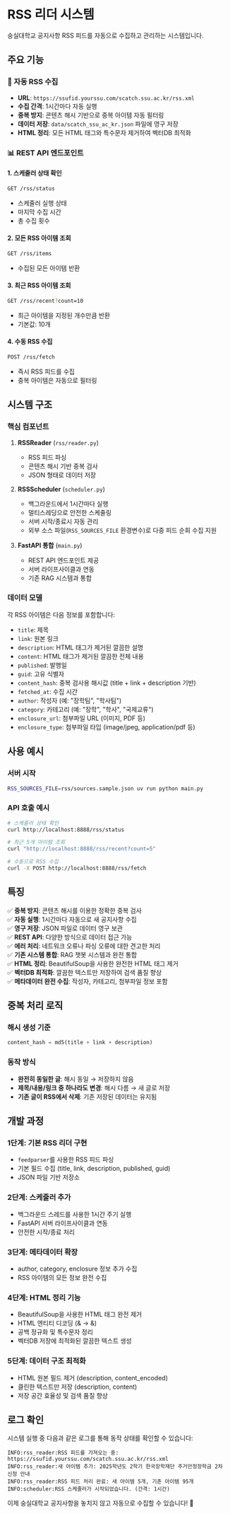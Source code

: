 # RSS 리더 시스템

숭실대학교 공지사항 RSS 피드를 자동으로 수집하고 관리하는 시스템입니다.

## 주요 기능

### 🔄 자동 RSS 수집
- **URL**: `https://ssufid.yourssu.com/scatch.ssu.ac.kr/rss.xml`
- **수집 간격**: 1시간마다 자동 실행
- **중복 방지**: 콘텐츠 해시 기반으로 중복 아이템 자동 필터링
- **데이터 저장**: `data/scatch_ssu_ac_kr.json` 파일에 영구 저장
- **HTML 정리**: 모든 HTML 태그와 특수문자 제거하여 벡터DB 최적화

### 📊 REST API 엔드포인트

#### 1. 스케줄러 상태 확인
```bash
GET /rss/status
```
- 스케줄러 실행 상태
- 마지막 수집 시간
- 총 수집 횟수

#### 2. 모든 RSS 아이템 조회
```bash
GET /rss/items
```
- 수집된 모든 아이템 반환

#### 3. 최근 RSS 아이템 조회
```bash
GET /rss/recent?count=10
```
- 최근 아이템을 지정된 개수만큼 반환
- 기본값: 10개

#### 4. 수동 RSS 수집
```bash
POST /rss/fetch
```
- 즉시 RSS 피드를 수집
- 중복 아이템은 자동으로 필터링

## 시스템 구조

### 핵심 컴포넌트

1. **RSSReader** (`rss/reader.py`)
   - RSS 피드 파싱
   - 콘텐츠 해시 기반 중복 검사
   - JSON 형태로 데이터 저장

2. **RSSScheduler** (`scheduler.py`)
   - 백그라운드에서 1시간마다 실행
   - 멀티스레딩으로 안전한 스케줄링
   - 서버 시작/종료시 자동 관리
   - 외부 소스 파일(`RSS_SOURCES_FILE` 환경변수)로 다중 피드 순회 수집 지원

3. **FastAPI 통합** (`main.py`)
   - REST API 엔드포인트 제공
   - 서버 라이프사이클과 연동
   - 기존 RAG 시스템과 통합

### 데이터 모델

각 RSS 아이템은 다음 정보를 포함합니다:
- `title`: 제목
- `link`: 원본 링크
- `description`: HTML 태그가 제거된 깔끔한 설명
- `content`: HTML 태그가 제거된 깔끔한 전체 내용
- `published`: 발행일
- `guid`: 고유 식별자
- `content_hash`: 중복 검사용 해시값 (title + link + description 기반)
- `fetched_at`: 수집 시간
- `author`: 작성자 (예: "장학팀", "학사팀")
- `category`: 카테고리 (예: "장학", "학사", "국제교류")
- `enclosure_url`: 첨부파일 URL (이미지, PDF 등)
- `enclosure_type`: 첨부파일 타입 (image/jpeg, application/pdf 등)

## 사용 예시

### 서버 시작
```bash
RSS_SOURCES_FILE=rss/sources.sample.json uv run python main.py
```

### API 호출 예시
```bash
# 스케줄러 상태 확인
curl http://localhost:8888/rss/status

# 최근 5개 아이템 조회
curl "http://localhost:8888/rss/recent?count=5"

# 수동으로 RSS 수집
curl -X POST http://localhost:8888/rss/fetch
```

## 특징

✅ **중복 방지**: 콘텐츠 해시를 이용한 정확한 중복 검사  
✅ **자동 실행**: 1시간마다 자동으로 새 공지사항 수집  
✅ **영구 저장**: JSON 파일로 데이터 영구 보관  
✅ **REST API**: 다양한 방식으로 데이터 접근 가능  
✅ **에러 처리**: 네트워크 오류나 파싱 오류에 대한 견고한 처리  
✅ **기존 시스템 통합**: RAG 챗봇 시스템과 완전 통합  
✅ **HTML 정리**: BeautifulSoup을 사용한 완전한 HTML 태그 제거  
✅ **벡터DB 최적화**: 깔끔한 텍스트만 저장하여 검색 품질 향상  
✅ **메타데이터 완전 수집**: 작성자, 카테고리, 첨부파일 정보 포함

## 중복 처리 로직

### 해시 생성 기준
```python
content_hash = md5(title + link + description)
```

### 동작 방식
- **완전히 동일한 글**: 해시 동일 → 저장하지 않음
- **제목/내용/링크 중 하나라도 변경**: 해시 다름 → 새 글로 저장
- **기존 글이 RSS에서 삭제**: 기존 저장된 데이터는 유지됨

## 개발 과정

### 1단계: 기본 RSS 리더 구현
- `feedparser`를 사용한 RSS 피드 파싱
- 기본 필드 수집 (title, link, description, published, guid)
- JSON 파일 기반 저장소

### 2단계: 스케줄러 추가
- 백그라운드 스레드를 사용한 1시간 주기 실행
- FastAPI 서버 라이프사이클과 연동
- 안전한 시작/종료 처리

### 3단계: 메타데이터 확장
- author, category, enclosure 정보 추가 수집
- RSS 아이템의 모든 정보 완전 수집

### 4단계: HTML 정리 기능
- BeautifulSoup을 사용한 HTML 태그 완전 제거
- HTML 엔티티 디코딩 (&amp; → &)
- 공백 정규화 및 특수문자 정리
- 벡터DB 저장에 최적화된 깔끔한 텍스트 생성

### 5단계: 데이터 구조 최적화
- HTML 원본 필드 제거 (description, content_encoded)
- 클린한 텍스트만 저장 (description, content)
- 저장 공간 효율성 및 검색 품질 향상

## 로그 확인

시스템 실행 중 다음과 같은 로그를 통해 동작 상태를 확인할 수 있습니다:

```
INFO:rss_reader:RSS 피드를 가져오는 중: https://ssufid.yourssu.com/scatch.ssu.ac.kr/rss.xml
INFO:rss_reader:새 아이템 추가: 2025학년도 2학기 한국장학재단 주거안정장학금 2차 신청 안내
INFO:rss_reader:RSS 피드 처리 완료: 새 아이템 5개, 기존 아이템 95개
INFO:scheduler:RSS 스케줄러가 시작되었습니다. (간격: 1시간)
```

이제 숭실대학교 공지사항을 놓치지 않고 자동으로 수집할 수 있습니다! 🎉

